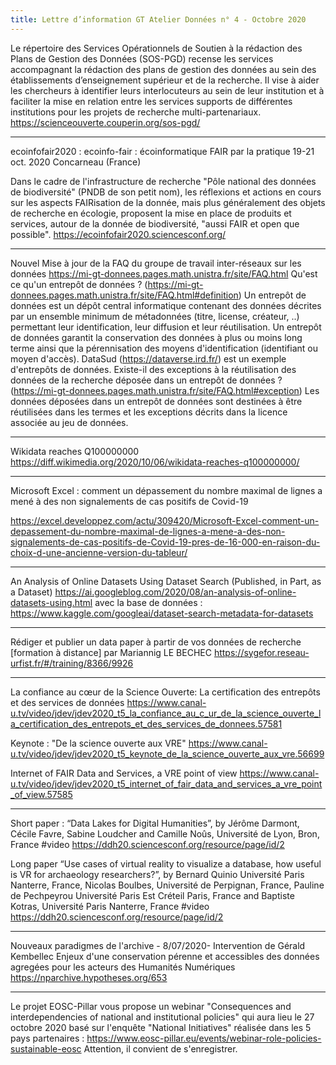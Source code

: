 ```yaml
---
title: Lettre d’information GT Atelier Données n° 4 - Octobre 2020
---
```


Le répertoire des Services Opérationnels de Soutien à la rédaction des Plans de Gestion des Données (SOS-PGD) recense les services accompagnant la rédaction des plans de gestion des données au sein des établissements d’enseignement supérieur et de la recherche. Il vise à aider les chercheurs à identifier leurs interlocuteurs au sein de leur institution et à faciliter la mise en relation entre les services supports de différentes institutions pour les projets de recherche multi-partenariaux.
https://scienceouverte.couperin.org/sos-pgd/

******************************************************************

ecoinfofair2020 : ecoinfo-fair : écoinformatique FAIR par la pratique 19-21 oct. 2020 Concarneau (France)

Dans le cadre de l'infrastructure de recherche "Pôle national des données de biodiversité" (PNDB de son petit nom), les réflexions et actions en cours sur les aspects FAIRisation de la donnée, mais plus généralement des objets de recherche en écologie, proposent la mise en place de produits et services, autour de la donnée de biodiversité, "aussi FAIR et open que possible".
https://ecoinfofair2020.sciencesconf.org/

******************************************************************

Nouvel Mise à jour de la FAQ du groupe de travail inter-réseaux sur les données https://mi-gt-donnees.pages.math.unistra.fr/site/FAQ.html
Qu'est ce qu'un entrepôt de données ? (https://mi-gt-donnees.pages.math.unistra.fr/site/FAQ.html#definition)
Un entrepôt de données est un dépôt central informatique contenant des données décrites par un ensemble minimum de métadonnées (titre, license, créateur, ..) permettant leur identification, leur diffusion et leur réutilisation. Un entrepôt de données garantit la conservation des données à plus ou moins long terme ainsi que la pérennisation des moyens d'identification (identifiant ou moyen d'accès). DataSud
(https://dataverse.ird.fr/) est un exemple d'entrepôts de données.
Existe-il des exceptions à la réutilisation des données de la recherche déposée dans un entrepôt de données ? (https://mi-gt-donnees.pages.math.unistra.fr/site/FAQ.html#exception)
Les données déposées dans un entrepôt de données sont destinées à être réutilisées dans les termes et les exceptions décrits dans la licence associée au jeu de données.

******************************************************************

Wikidata reaches Q100000000
https://diff.wikimedia.org/2020/10/06/wikidata-reaches-q100000000/

******************************************************************

Microsoft Excel : comment un dépassement du nombre maximal de lignes a mené à des non signalements de cas positifs de Covid-19

https://excel.developpez.com/actu/309420/Microsoft-Excel-comment-un-depassement-du-nombre-maximal-de-lignes-a-mene-a-des-non-signalements-de-cas-positifs-de-Covid-19-pres-de-16-000-en-raison-du-choix-d-une-ancienne-version-du-tableur/

******************************************************************

An Analysis of Online Datasets Using Dataset Search (Published, in Part, as a Dataset) https://ai.googleblog.com/2020/08/an-analysis-of-online-datasets-using.html
avec la base de données :
https://www.kaggle.com/googleai/dataset-search-metadata-for-datasets

******************************************************************

Rédiger et publier un data paper à partir de vos données de recherche [formation à distance] par Mariannig LE BECHEC
https://sygefor.reseau-urfist.fr/#/training/8366/9926

******************************************************************

La confiance au cœur de la Science Ouverte: La certification des entrepôts et des services de données
https://www.canal-u.tv/video/jdev/jdev2020_t5_la_confiance_au_c_ur_de_la_science_ouverte_la_certification_des_entrepots_et_des_services_de_donnees.57581

Keynote : "De la science ouverte aux VRE"
https://www.canal-u.tv/video/jdev/jdev2020_t5_keynote_de_la_science_ouverte_aux_vre.56699

Internet of FAIR Data and Services, a VRE point of view
https://www.canal-u.tv/video/jdev/jdev2020_t5_internet_of_fair_data_and_services_a_vre_point_of_view.57585

******************************************************************

Short paper : “Data Lakes for Digital Humanities”, by Jérôme Darmont, Cécile Favre, Sabine Loudcher and Camille Noûs, Université de Lyon, Bron, France
#video https://ddh20.sciencesconf.org/resource/page/id/2

Long paper “Use cases of virtual reality to visualize a database, how useful is VR for archaeology researchers?”, by Bernard Quinio Université Paris Nanterre, France, Nicolas Boulbes, Université de Perpignan, France, Pauline de Pechpeyrou Université Paris Est Créteil Paris, France and Baptiste Kotras, Université Paris Nanterre, France
#video https://ddh20.sciencesconf.org/resource/page/id/2

******************************************************************

Nouveaux paradigmes de l'archive - 8/07/2020- Intervention de Gérald Kembellec Enjeux d'une conservation pérenne et accessibles des données agregées pour les acteurs des Humanités Numériques
https://nparchive.hypotheses.org/653

******************************************************************

Le projet EOSC-Pillar vous propose un webinar "Consequences and interdependencies of national and institutional policies" qui aura lieu le 27 octobre 2020 basé sur l'enquête "National Initiatives" réalisée dans les 5 pays partenaires :
https://www.eosc-pillar.eu/events/webinar-role-policies-sustainable-eosc
Attention, il convient de s'enregistrer.

